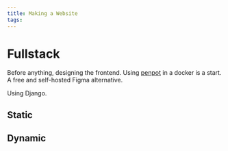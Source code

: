 ```yaml
---
title: Making a Website
tags: 
---
```


# Fullstack

Before anything, designing the frontend.
Using [penpot](https://penpot.app/) in a docker is a start. A free and self-hosted Figma alternative.  

Using Django.

## Static

## Dynamic